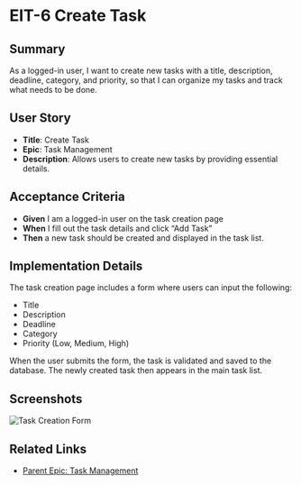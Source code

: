 # EIT-6 Create Task

## Summary
As a logged-in user, I want to create new tasks with a title, description, deadline, category, and priority, so that I can organize my tasks and track what needs to be done.

## User Story
- **Title**: Create Task
- **Epic**: Task Management
- **Description**: Allows users to create new tasks by providing essential details.

## Acceptance Criteria
- **Given** I am a logged-in user on the task creation page
- **When** I fill out the task details and click “Add Task”
- **Then** a new task should be created and displayed in the task list.

## Implementation Details
The task creation page includes a form where users can input the following:
  - Title
  - Description 
  - Deadline
  - Category
  - Priority (Low, Medium, High)

When the user submits the form, the task is validated and saved to the database. The newly created task then appears in the main task list.

## Screenshots
![Task Creation Form](./screenshots/create-task-form.png)

## Related Links
- [Parent Epic: Task Management](../README.md)
